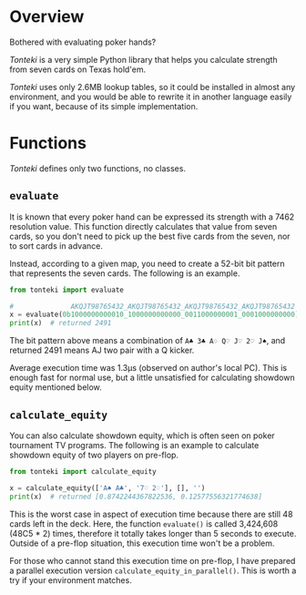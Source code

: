 
# Overview
Bothered with evaluating poker hands?

*Tonteki* is a very simple Python library that helps you calculate strength from seven cards on Texas hold'em.

*Tonteki* uses only 2.6MB lookup tables, so it could be installed in almost any environment, and you would be able to rewrite it in another language easily if you want, because of its simple implementation.

# Functions
*Tonteki* defines only two functions, no classes.

## `evaluate`
It is known that every poker hand can be expressed its strength with a 7462 resolution value. This function directly calculates that value from seven cards, so you don't need to pick up the best five cards from the seven, nor to sort cards in advance.

Instead, according to a given map, you need to create a 52-bit bit pattern that represents the seven cards. The following is an example.

``` Python
from tonteki import evaluate

#              AKQJT98765432_AKQJT98765432_AKQJT98765432_AKQJT98765432
x = evaluate(0b1000000000010_1000000000000_0011000000001_0001000000000)
print(x)  # returned 2491
```

The bit pattern above means a combination of `A♣ 3♣ A♢ Q♡ J♡ 2♡ J♠`, and returned 2491 means AJ two pair with a Q kicker.

Average execution time was 1.3μs (observed on author's local PC). This is enough fast for normal use, but a little unsatisfied for calculating showdown equity mentioned below.

## `calculate_equity`
You can also calculate showdown equity, which is often seen on poker tournament TV programs. The following is an example to calculate showdown equity of two players on pre-flop.

``` Python
from tonteki import calculate_equity

x = calculate_equity(['A♠ A♣', '7♡ 2♢'], [], '')
print(x)  # returned [0.8742244367822536, 0.12577556321774638]
```

This is the worst case in aspect of execution time because there are still 48 cards left in the deck. Here, the function `evaluate()` is called 3,424,608 (48C5 * 2) times, therefore it totally takes longer than 5 seconds to execute. Outside of a pre-flop situation, this execution time won't be a problem.

For those who cannot stand this execution time on pre-flop, I have prepared a parallel execution version `calculate_equity_in_parallel()`. This is worth a try if your environment matches.

